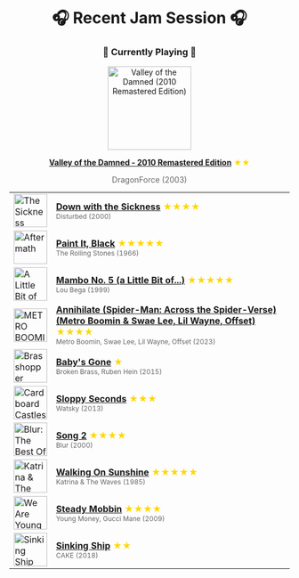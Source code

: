 <div align='center'>

# 🎧 Recent Jam Session 🎧

<h3>🎵 Currently Playing 🎵</h3>

<a href="https://open.spotify.com/track/6DzJEJWgB01jimMAemKxfn"><img src="https://i.scdn.co/image/ab67616d0000b273e61b7557ae9fde3f23f5efa9" width="150" height="150" alt="Valley of the Damned (2010 Remastered Edition)" /></a>

<b><a href="https://open.spotify.com/track/6DzJEJWgB01jimMAemKxfn">Valley of the Damned - 2010 Remastered Edition</a></b><span style="color: gold;"> ★★</span>

<span style="color: #666;">DragonForce (2003)</span>

<table style='margin: 0 auto; max-width: 550px;'>
<tr>
<td width="60"><a href="https://open.spotify.com/track/40rvBMQizxkIqnjPdEWY1v"><img src="https://i.scdn.co/image/ab67616d0000b2732b222dcd5c4fcac7c0e81da2" width="60" height="60" alt="The Sickness" /></a></td>
<td><b><a href="https://open.spotify.com/track/40rvBMQizxkIqnjPdEWY1v">Down with the Sickness</a></b> <span style="color: gold;"> ★★★★</span><br><span style="font-size: 12px; color: #666;">Disturbed (2000)</span></td>
</tr>
<tr>
<td width="60"><a href="https://open.spotify.com/track/63T7DJ1AFDD6Bn8VzG6JE8"><img src="https://i.scdn.co/image/ab67616d0000b273bad7062c3fd2f2d037989694" width="60" height="60" alt="Aftermath" /></a></td>
<td><b><a href="https://open.spotify.com/track/63T7DJ1AFDD6Bn8VzG6JE8">Paint It, Black</a></b> <span style="color: gold;"> ★★★★★</span><br><span style="font-size: 12px; color: #666;">The Rolling Stones (1966)</span></td>
</tr>
<tr>
<td width="60"><a href="https://open.spotify.com/track/6x4tKaOzfNJpEJHySoiJcs"><img src="https://i.scdn.co/image/ab67616d0000b273cf505191afa6a1978418fdf8" width="60" height="60" alt="A Little Bit of Mambo" /></a></td>
<td><b><a href="https://open.spotify.com/track/6x4tKaOzfNJpEJHySoiJcs">Mambo No. 5 (a Little Bit of...)</a></b> <span style="color: gold;"> ★★★★★</span><br><span style="font-size: 12px; color: #666;">Lou Bega (1999)</span></td>
</tr>
<tr>
<td width="60"><a href="https://open.spotify.com/track/39MK3d3fonIP8Mz9oHCTBB"><img src="https://i.scdn.co/image/ab67616d0000b2736ed9aef791159496b286179f" width="60" height="60" alt="METRO BOOMIN PRESENTS SPIDER-MAN: ACROSS THE SPIDER-VERSE (SOUNDTRACK FROM AND INSPIRED BY THE MOTION PICTURE)" /></a></td>
<td><b><a href="https://open.spotify.com/track/39MK3d3fonIP8Mz9oHCTBB">Annihilate (Spider-Man: Across the Spider-Verse) (Metro Boomin & Swae Lee, Lil Wayne, Offset)</a></b> <span style="color: gold;"> ★★★★</span><br><span style="font-size: 12px; color: #666;">Metro Boomin, Swae Lee, Lil Wayne, Offset (2023)</span></td>
</tr>
<tr>
<td width="60"><a href="https://open.spotify.com/track/6mPgYpSxZzgiVfK3YiOHfg"><img src="https://i.scdn.co/image/ab67616d0000b273f7cf7286c6924c4391fb1a66" width="60" height="60" alt="Brasshopper" /></a></td>
<td><b><a href="https://open.spotify.com/track/6mPgYpSxZzgiVfK3YiOHfg">Baby's Gone</a></b> <span style="color: gold;"> ★</span><br><span style="font-size: 12px; color: #666;">Broken Brass, Ruben Hein (2015)</span></td>
</tr>
<tr>
<td width="60"><a href="https://open.spotify.com/track/4uM83YX23YN8VDhZfxyop9"><img src="https://i.scdn.co/image/ab67616d0000b27377763526db121b0eb18b2eb3" width="60" height="60" alt="Cardboard Castles" /></a></td>
<td><b><a href="https://open.spotify.com/track/4uM83YX23YN8VDhZfxyop9">Sloppy Seconds</a></b> <span style="color: gold;"> ★★★</span><br><span style="font-size: 12px; color: #666;">Watsky (2013)</span></td>
</tr>
<tr>
<td width="60"><a href="https://open.spotify.com/track/3GfOAdcoc3X5GPiiXmpBjK"><img src="https://i.scdn.co/image/ab67616d0000b27334cbf7013afccc7df67fa43f" width="60" height="60" alt="Blur: The Best Of" /></a></td>
<td><b><a href="https://open.spotify.com/track/3GfOAdcoc3X5GPiiXmpBjK">Song 2</a></b> <span style="color: gold;"> ★★★★</span><br><span style="font-size: 12px; color: #666;">Blur (2000)</span></td>
</tr>
<tr>
<td width="60"><a href="https://open.spotify.com/track/05wIrZSwuaVWhcv5FfqeH0"><img src="https://i.scdn.co/image/ab67616d0000b273eafaf556eda644a745d0144d" width="60" height="60" alt="Katrina & The Waves" /></a></td>
<td><b><a href="https://open.spotify.com/track/05wIrZSwuaVWhcv5FfqeH0">Walking On Sunshine</a></b> <span style="color: gold;"> ★★★★★</span><br><span style="font-size: 12px; color: #666;">Katrina & The Waves (1985)</span></td>
</tr>
<tr>
<td width="60"><a href="https://open.spotify.com/track/3cSuhzV7wKX5diQ8hos78P"><img src="https://i.scdn.co/image/ab67616d0000b273cad1e37b4b31b5484325acd3" width="60" height="60" alt="We Are Young Money" /></a></td>
<td><b><a href="https://open.spotify.com/track/3cSuhzV7wKX5diQ8hos78P">Steady Mobbin</a></b> <span style="color: gold;"> ★★★★</span><br><span style="font-size: 12px; color: #666;">Young Money, Gucci Mane (2009)</span></td>
</tr>
<tr>
<td width="60"><a href="https://open.spotify.com/track/497nos7LG28Sv5b24P2fW7"><img src="https://i.scdn.co/image/ab67616d0000b2734124006ed30cce44b73ba44a" width="60" height="60" alt="Sinking Ship" /></a></td>
<td><b><a href="https://open.spotify.com/track/497nos7LG28Sv5b24P2fW7">Sinking Ship</a></b> <span style="color: gold;"> ★★</span><br><span style="font-size: 12px; color: #666;">CAKE (2018)</span></td>
</tr>
</table>
</div>

